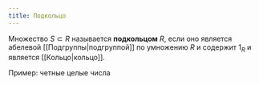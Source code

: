 ```yaml
---
title: Подкольцо
---
```


Множество $S \subset R$ называется **подкольцом** $R$, если оно является абелевой [[Подгруппы|подгруппой]] по умножению $R$ и содержит $1_R$ и является [[Кольцо|кольцо]].

Пример: четные целые числа
